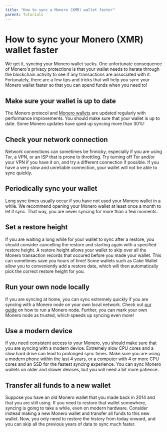 ```yaml
---
title: "How to sync a Monero (XMR) wallet faster"
parent: Tutorials
---
```


# How to sync your Monero (XMR) wallet faster

We get it, syncing your Monero wallet sucks. One unfortunate consequence of Monero's privacy protections is that your wallet needs to iterate through the blockchain activity to see if any transactions are associated with it. Fortunately, there are a few tips and tricks that will help you sync your Monero wallet faster so that you can spend funds when you need to!

## Make sure your wallet is up to date

The Monero protocol and [Monero wallets](https://monero.com/wallets) are updated regularly with performance improvements. You should make sure that your wallet is up to date. Some Monero updates have sped up syncing more than 30%!

## Check your network connection

Network connections can sometimes be finnicky, especially if you are using Tor, a VPN, or an ISP that is prone to throttling. Try turning off Tor and/or your VPN if you have it on, and try a different connection if possible. If you have a very slow and unreliable connection, your wallet will not be able to sync quickly.

## Periodically sync your wallet

Long sync times usually occur if you have not used your Monero wallet in a while. We recommend opening your Monero wallet at least once a month to let it sync. That way, you are never syncing for more than a few moments.

## Set a restore height

If you are waiting a long while for your wallet to sync after a restore, you should consider cancelling the restore and starting again with a specified restore height. A restore height allows your wallet to skip over all the Monero transaction records that occured before you made your wallet. This can sometimes save you hours of time! Some wallets such as Cake Wallet allow you to conveniently add a restore date, which will then automatically pick the correct restore height for you.

## Run your own node locally

If you are syncing at home, you can sync extremely quickly if you are syncing with a Monero node on your own local network. Check out [our guide](/docs/tutorials/monero-node) on how to run a Monero node. Further, you can mark your own Monero node as trusted, which speeds up syncing even more!

## Use a modern device

If you need consistent access to your Monero, you should make sure that you are syncing with a modern device. Extremely slow CPU cores and a slow hard drive can lead to prolonged sync times. Make sure you are using a modern phone within the last 4 years, or a computer with 4 or more CPU cores and an SSD for the fastest syncing experience. You can sync Monero wallets on older and slower devices, but you will need a bit more patience.

## Transfer all funds to a new wallet

Suppose you have an old Monero wallet that you made back in 2014 and that you are still using. If you need to restore that wallet somewhere, syncing is going to take a while, even on modern hardware. Consider instead making a new Monero wallet and transfer all funds to this new wallet. Now, you only need to restore the history from today onward, and you can skip all the previous years of data to sync much faster.
